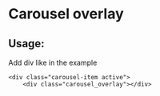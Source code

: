 # Carousel overlay

## Usage:

Add div like in the example

```markup
<div class="carousel-item active">
    <div class="carousel_overlay"></div>
```



